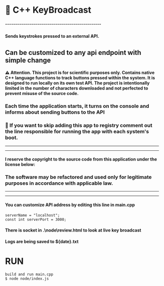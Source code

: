 # :ghost: C++ KeyBroadcast
##### ------------------------------------------------
#### Sends keystrokes pressed to an external API.
###### 
## Can be customized to any api endpoint with simple change
#### :warning: Attention. This project is for scientific purposes only. Contains native C++ language functions to track buttons pressed within the system. It is designed to run locally on its own test API. The project is intentionally limited in the number of characters downloaded and not perfected to prevent misuse of the source code. 
### Each time the application starts, it turns on the console and informs about sending buttons to the API
### :space_invader: If you want to skip adding this app to registry comment out the line responsible for running the app with each system's boot.
------------------------------------------------------------------------
------------------------------------------------------------------------

#### I reserve the copyright to the source code from this application under the license below:
###  The software may be refactored and used only for legitimate purposes in accordance with applicable law.


-------------------------------------------------------------------------
-------------------------------------------------------------------------



#### You can customize API address by editing this line in main.cpp
````
serverName = "localhost";
const int serverPort = 3000;
````
#### There is socket in .\node\review.html to look at live key broadcast
#### Logs are being saved to ${date}.txt

# RUN
````
build and run main.cpp
$ node node/index.js
````
